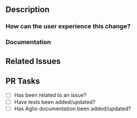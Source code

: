 <!--
  Have any questions? Check out the contributing docs at https://github.com/ServeRest/ServeRest/blob/trunk/.github/CONTRIBUTING.md :)
-->

## Description

<!-- Write a brief explanation to everyone who's going to read this pull request. -->

### How can the user experience this change?

<!--
  Describe here how to reproduce the changes made. A way to do this is by writing a step by step guide.

  e.g.
  # Create a new user;
  # Get the bearer token authenticating the previously created user;
  ...
-->

### Documentation

<!--
  Where is this API documented? Check out our documentation at https://serverest.dev/

  - If docs exist:
    - Update any references, if relevant.
  - If no docs exist:
    - Create documentation using the existing one as a reference. A guide on how to create the documentation can be found on https://github.com/ServeRest/ServeRest/blob/trunk/.github/CONTRIBUTING.md#documenta%C3%A7%C3%A3o-api-doc
-->

## Related Issues

<!--
  Link to the issue that is fixed by this PR (if there is one)
  e.g. Fixes #1234

  Link to an issue that is partially addressed by this PR (if there are any)
  e.g. Addresses #1234

  Link to related issues (if there are any)
  e.g. Related to #1234
-->

## PR Tasks

- [ ] Has been related to an issue?
- [ ] Have tests been added/updated?
- [ ] Has Aglio documentation been added/updated?
